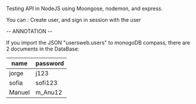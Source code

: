 Testing API in NodeJS using Moongose, nodemon, and express.

You can :
    Create user, and sign in session with the user

-- ANNOTATION --

If you import the JSON "usersweb.users" to monogoDB compass, there are 2 documents in the DataBase:

| name | password |
| ---- | -------- |
| jorge | j123 |
| sofia | sofi123 |
| Manuel | m_Anu12 |
